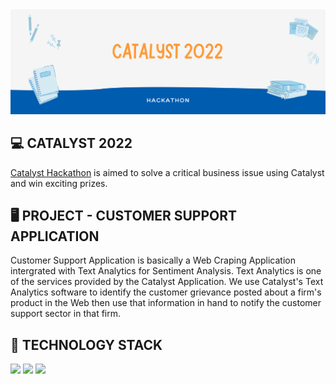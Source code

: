 <img src="IMG/banner.png" />

<h2> 💻 CATALYST 2022 </h2>
<a href="https://catalyst.zoho.com/hackathon.html">Catalyst Hackathon</a> is aimed to solve a critical business issue using Catalyst and win exciting prizes.

<h2> 🖥 PROJECT - CUSTOMER SUPPORT APPLICATION </h2>
Customer Support Application is basically a Web Craping Application intergrated with Text Analytics for Sentiment Analysis. Text Analytics is one of the services provided by the Catalyst Application. We use Catalyst's Text Analytics software to identify the customer grievance posted about a firm's product in the Web then use that information in hand to notify the customer support sector in that firm.

<h2> 📱 TECHNOLOGY STACK </h2>
<a href="https://docs.python.org/3/"><img src="https://img.shields.io/badge/Python-%20-brightgreen" /></a>
<a href="https://catalyst.zoho.com/"><img src="https://img.shields.io/badge/Catalyst-%20-green" /></a>
<a href="https://nodejs.org/en/docs/"><img src="https://img.shields.io/badge/NodeJS-%20-blue" /></a>
